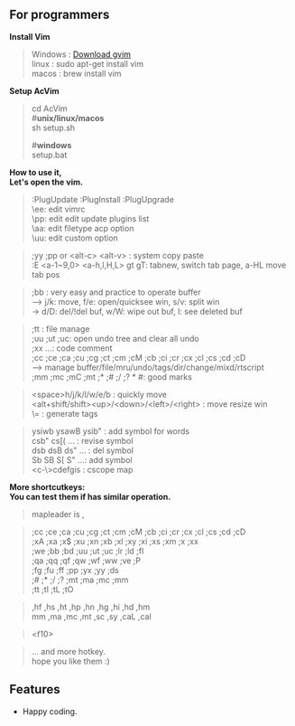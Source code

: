 For programmers
---
**Install Vim** 
> Windows : [Download gvim](http://www.vim.org/download "Vim")  
> linux : sudo apt-get install vim  
> macos : brew install vim

**Setup AcVim**  
>cd AcVim  
#**unix/linux/macos**  
sh setup.sh  
>  
>#**windows**  
setup.bat

**How to use it,  
Let's open the vim.** 
>:PlugUpdate :PlugInstall :PlugUpgrade  
\ee: edit vimrc  
\pp: edit edit update plugins list  
\aa: edit filetype acp option  
\uu: edit custom option  

>;yy ;pp or \<alt-c\> \<alt-v\> : system copy paste  
:E \<a-1~9,0\> \<a-h,l,H,L\> gt gT: tabnew, switch tab page, a-HL move tab pos  

>;bb : very easy and practice to operate buffer  
 --> j/k: move, f/e: open/quicksee win, s/v: split win  
 -> d/D: del/!del buf, w/W: wipe out buf, l: see deleted buf  
 
>;tt : file manage  
;uu ;ut ;uc: open undo tree and clear all undo  
;xx ...: code comment  
;cc ;ce ;ca ;cu ;cg ;ct ;cm ;cM ;cb ;ci ;cr ;cx ;cl ;cs ;cd ;cD  
 --> manage buffer/file/mru/undo/tags/dir/change/mixd/rtscript  
;mm ;mc ;mC ;mt ;* ;# ;/ ;? * #: good marks  

>\<space\>h/j/k/l/w/e/b : quickly move  
\<alt+shift/shift\>\<up>/\<down>/\<left>/\<right> : move resize win  
\\= : generate tags  

>ysiwb ysawB ysib" : add symbol for words  
csb" cs\[\( ... : revise symbol  
dsb dsB ds" ... : del symbol  
Sb SB S\[ S" ...: add symbol  
\<c-\\\>cdefgis : cscope map  

**More shortcutkeys:  
You can test them if has similar operation.**  
>mapleader is ,  

>;cc ;ce ;ca ;cu ;cg ;ct ;cm ;cM ;cb ;ci ;cr ;cx ;cl ;cs ;cd ;cD  
;xA ;xa ;x$ ;xu ;xn ;xb ;xl ;xy ;xi ;xs ;xm ;x<Space> ;xx  
;we ;bb ;bd ;uu ;ut ;uc ;lr ;ld ;fl  
;qa ;qq ;qf ;qw ;wf ;ww ;ve ;P  
;fg ;fu ;ff ;pp ;yx ;yy ;ds  
;# ;* ;/ ;? ;mt ;ma ;mc ;mm  
;tt ;tl ;tL ;tO   

>,hf ,hs ,ht ,hp ,hn ,hg ,hi ,hd ,hm  
mm ,ma ,mc ,mt ,sc ,sy ,caL ,cal  

>\<f10\>  

>... and more hotkey.  
hope you like them :)  

## Features
- Happy coding.

